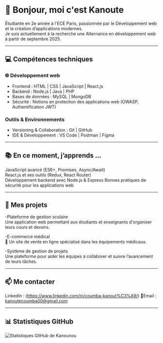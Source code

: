 # 👋 Bonjour, moi c'est Kanoute  

 Étudiante en 2e année à l'ECE Paris, passionnée par le Développement web et la création d’applications modernes.  
Je suis actuellement à la recherche une Alternance en développement web à partir de septembre 2025.  

---

## 💻 Compétences techniques  
### 🌐 Développement web  
- Frontend : HTML | CSS | JavaScript | React.js  
- Backend : Node.js | Java | PHP  
- Bases de données : MySQL | MongoDB  
- Sécurité : Notions en protection des applications web (OWASP, Authentification JWT)  

### Outils & Environnements  
- Versioning & Collaboration : Git | GitHub  
- IDE & Développement : VS Code | Postman | Figma  

---

## 📚 En ce moment, j’apprends ...  
 JavaScript avancé (ES6+, Promises, Async/Await)  
 React.js et ses outils (Redux, React Router)  
 Développement backend avec Node.js & Express 
 Bonnes pratiques de sécurité pour les applications web  

---

## 🚀 Mes projets  
 -Plateforme de gestion scolaire  
 Une application web permettant aux étudiants et enseignants d'organiser leurs cours et devoirs.  

 -E-commerce médical  
  🛒 Un site de vente en ligne spécialisé dans les équipements médicaux.  

-Système de gestion de projets  
  Une plateforme pour aider les équipes à collaborer et suivre l’avancement de leurs tâches.  

---

## 📫 Me contacter  
LinkedIn : (https://www.linkedin.com/in/coumba-kanout%C3%A9/)
📧Email : kanoutecoumba00@gmail.com  

---

## 📊 Statistiques GitHub  
![Statistiques GitHub de Kanounou](https://github-readme-stats.vercel.app/api?username=Kanounou&show_icons=true&theme=dark)
